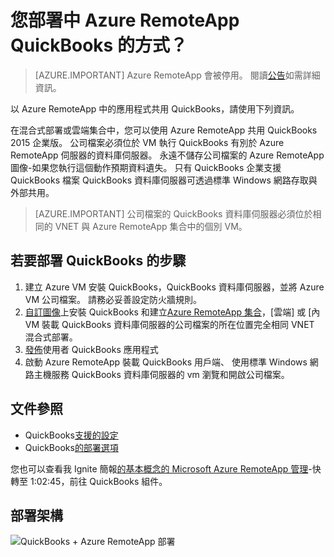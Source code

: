 <properties 
    pageTitle="部署中 Azure RemoteApp QuickBooks |Microsoft Azure" 
    description="瞭解如何使用 Azure RemoteApp 共用 QuickBooks。" 
    services="remoteapp" 
    documentationCenter="" 
    authors="ericorman" 
    manager="mbaldwin" />

<tags 
    ms.service="remoteapp" 
    ms.workload="compute" 
    ms.tgt_pltfrm="na" 
    ms.devlang="na" 
    ms.topic="article" 
    ms.date="08/15/2016" 
    ms.author="elizapo" />



# <a name="how-do-you-deploy-quickbooks-in-azure-remoteapp"></a>您部署中 Azure RemoteApp QuickBooks 的方式？

> [AZURE.IMPORTANT]
> Azure RemoteApp 會被停用。 閱讀[公告](https://go.microsoft.com/fwlink/?linkid=821148)如需詳細資訊。

以 Azure RemoteApp 中的應用程式共用 QuickBooks，請使用下列資訊。


在混合式部署或雲端集合中，您可以使用 Azure RemoteApp 共用 QuickBooks 2015 企業版。 公司檔案必須位於 VM 執行 QuickBooks 有別於 Azure RemoteApp 伺服器的資料庫伺服器。 永遠不儲存公司檔案的 Azure RemoteApp 圖像-如果您執行這個動作預期資料遺失。 只有 QuickBooks 企業支援 QuickBooks 檔案 QuickBooks 資料庫伺服器可透過標準 Windows 網路存取與外部共用。   

> [AZURE.IMPORTANT] 公司檔案的 QuickBooks 資料庫伺服器必須位於相同的 VNET 與 Azure RemoteApp 集合中的個別 VM。  

## <a name="steps-to-deploy-quickbooks"></a>若要部署 QuickBooks 的步驟

1. 建立 Azure VM 安裝 QuickBooks，QuickBooks 資料庫伺服器，並將 Azure VM 公司檔案。  請務必妥善設定防火牆規則。
2. [自訂圖像](remoteapp-imageoptions.md)上安裝 QuickBooks 和建立[Azure RemoteApp 集合](remoteapp-collections.md)，[雲端] 或 [內 VM 裝載 QuickBooks 資料庫伺服器的公司檔案的所在位置完全相同 VNET 混合式部署。 
3.  [發佈](remoteapp-publish.md)使用者 QuickBooks 應用程式
4.  啟動 Azure RemoteApp 裝載 QuickBooks 用戶端、 使用標準 Windows 網路主機服務 QuickBooks 資料庫伺服器的 vm 瀏覽和開啟公司檔案。 

## <a name="documentation-references"></a>文件參照

- QuickBooks[支援的設定](http://enterprisesuite.intuit.com/products/enterprise-solutions/technical/#top)
- QuickBooks[的部署選項](http://enterprisesuite.intuit.com/everythingenterprise/launchpad/new-user/)

您也可以查看我 Ignite 簡報[的基本概念的 Microsoft Azure RemoteApp 管理](https://channel9.msdn.com/Events/Ignite/2015/BRK3868)-快轉至 1:02:45，前往 QuickBooks 組件。

## <a name="deployment-architecture"></a>部署架構

![QuickBooks + Azure RemoteApp 部署](./media/remoteapp-quickbooks/ra-quickbooks.png)